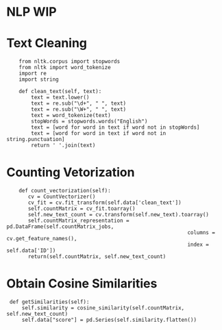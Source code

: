 # NLP WIP
# Text Cleaning
        from nltk.corpus import stopwords
        from nltk import word_tokenize
        import re
        import string
        
        def clean_text(self, text):
            text = text.lower()
            text = re.sub("\d+", " ", text)
            text = re.sub("\W+", " ", text)
            text = word_tokenize(text)
            stopWords = stopwords.words("English")
            text = [word for word in text if word not in stopWords]
            text = [word for word in text if word not in string.punctuation]
            return ' '.join(text)
            
# Counting Vetorization

        def count_vectorization(self):
           cv = CountVectorizer()
           cv_fit = cv.fit_transform(self.data['clean_text'])
           self.countMatrix = cv_fit.toarray()
           self.new_text_count = cv.transform(self.new_text).toarray()
           self.countMatrix_representation = pd.DataFrame(self.countMatrix_jobs,
                                                               columns = cv.get_feature_names(),
                                                               index = self.data['ID'])
           return(self.countMatrix, self.new_text_count)

# Obtain Cosine Similarities
     def getSimilarities(self):
         self.similarity = cosine_similarity(self.countMatrix, self.new_text_count)
         self.data["score"] = pd.Series(self.similarity.flatten())
         
     
